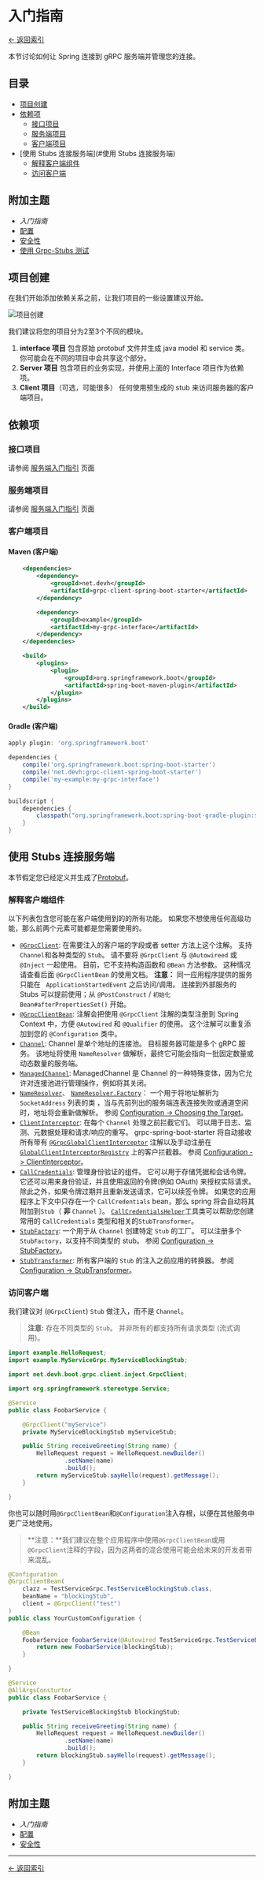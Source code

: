 # 入门指南

[<- 返回索引](../index.md)

本节讨论如何让 Spring 连接到 gRPC 服务端并管理您的连接。

## 目录 <!-- omit in toc -->

- [项目创建](#项目创建)
- [依赖项](#依赖项)
  - [接口项目](#接口项目)
  - [服务端项目](#服务端项目)
  - [客户端项目](#客户端项目)
- [使用 Stubs 连接服务端](#使用 Stubs 连接服务端)
  - [解释客户端组件](#解释客户端组件)
  - [访问客户端](#访问客户端)

## 附加主题 <!-- omit in toc -->

- *入门指南*
- [配置](configuration.md)
- [安全性](security.md)
- [使用 Grpc-Stubs 测试](testing.md)

## 项目创建

在我们开始添加依赖关系之前，让我们项目的一些设置建议开始。

![项目创建](https://grpc-ecosystem.github.io/grpc-spring/assets/images/client-project-setup.svg)

我们建议将您的项目分为2至3个不同的模块。

1. **interface 项目** 包含原始 protobuf 文件并生成 java model 和 service 类。 你可能会在不同的项目中会共享这个部分。
2. **Server 项目** 包含项目的业务实现，并使用上面的 Interface 项目作为依赖项。
3. **Client 项目**（可选，可能很多） 任何使用预生成的 stub 来访问服务器的客户端项目。

## 依赖项

### 接口项目

请参阅 [服务端入门指引](../server/getting-started.md#interface-project) 页面

### 服务端项目

请参阅 [服务端入门指引](../server/getting-started.md#server-project) 页面

### 客户端项目

#### Maven (客户端)

````xml
    <dependencies>
        <dependency>
            <groupId>net.devh</groupId>
            <artifactId>grpc-client-spring-boot-starter</artifactId>
        </dependency>

        <dependency>
            <groupId>example</groupId>
            <artifactId>my-grpc-interface</artifactId>
        </dependency>
    </dependencies>

    <build>
        <plugins>
            <plugin>
                <groupId>org.springframework.boot</groupId>
                <artifactId>spring-boot-maven-plugin</artifactId>
            </plugin>
        </plugins>
    </build>
````

#### Gradle (客户端)

````gradle
apply plugin: 'org.springframework.boot'

dependencies {
    compile('org.springframework.boot:spring-boot-starter')
    compile('net.devh:grpc-client-spring-boot-starter')
    compile('my-example:my-grpc-interface')
}

buildscript {
    dependencies {
        classpath("org.springframework.boot:spring-boot-gradle-plugin:${springBootVersion}")
    }
}

````

## 使用 Stubs 连接服务端

本节假定您已经定义并生成了[Protobuf](../server/getting-started.md#creating-the-grpc-service-definitions)。

### 解释客户端组件

以下列表包含您可能在客户端使用到的的所有功能。 如果您不想使用任何高级功能，那么前两个元素可能都是您需要使用的。

- [`@GrpcClient`](https://javadoc.io/page/net.devh/grpc-client-spring-boot-starter/latest/net/devh/boot/grpc/client/inject/GrpcClient.html): 在需要注入的客户端的字段或者 setter 方法上这个注解。 支持 `Channel`和各种类型的 `Stub`。 请不要将 `@GrpcClient` 与 `@Autowireed` 或 `@Inject` 一起使用。 目前，它不支持构造函数和 `@Bean` 方法参数。 这种情况请查看后面 `@GrpcClientBean` 的使用文档。 **注意：** 同一应用程序提供的服务只能在 ` ApplicationStartedEvent` 之后访问/调用。 连接到外部服务的 Stubs 可以提前使用；从 `@PostConstruct` / `初始化Bean#afterPropertiesSet()` 开始。
- [`@GrpcClientBean`](https://javadoc.io/page/net.devh/grpc-client-spring-boot-starter/latest/net/devh/boot/grpc/client/inject/GrpcClientBean.html): 注解会把使用 `@GrpcClient` 注解的类型注册到 Spring Context 中，方便 `@Autowired` 和 `@Qualifier` 的使用。 这个注解可以重复添加到您的 `@Configuration` 类中。
- [`Channel`](https://javadoc.io/page/io.grpc/grpc-all/latest/io/grpc/Channel.html): Channel 是单个地址的连接池。 目标服务器可能是多个 gRPC 服务。 该地址将使用 `NameResolver` 做解析，最终它可能会指向一批固定数量或动态数量的服务端。
- [`ManagedChannel`](https://javadoc.io/page/io.grpc/grpc-all/latest/io/grpc/ManagedChannel.html): ManagedChannel 是 Channel 的一种特殊变体，因为它允许对连接池进行管理操作，例如将其关闭。
- [`NameResolver`](https://javadoc.io/page/io.grpc/grpc-all/latest/io/grpc/NameResolver.html)、 [`NameResolver.Factory`](https://javadoc.io/page/io.grpc/grpc-all/latest/io/grpc/NameResolver.Factory.html)： 一个用于将地址解析为`SocketAddress` 列表的类 ，当与先前列出的服务端连表连接失败或通道空闲时，地址将会重新做解析。 参阅 [Configuration -> Choosing the Target](configuration.md#choosing-the-target)。
- [`ClientInterceptor`](https://javadoc.io/page/io.grpc/grpc-all/latest/io/grpc/ClientInterceptor.html): 在每个 `Channel` 处理之前拦截它们。 可以用于日志、监测、元数据处理和请求/响应的重写。 grpc-spring-boot-starter 将自动接收所有带有 [`@GrpcGlobalClientInterceptor`](https://javadoc.io/page/net.devh/grpc-client-spring-boot-starter/latest/net/devh/boot/grpc/client/interceptor/GrpcGlobalClientInterceptor.html) 注解以及手动注册在[`GlobalClientInterceptorRegistry`](https://javadoc.io/page/net.devh/grpc-client-spring-boot-starter/latest/net/devh/boot/grpc/client/interceptor/GlobalClientInterceptorRegistry.html) 上的客户拦截器。 参阅 [Configuration -> ClientInterceptor](configuration.md#clientinterceptor)。
- [`CallCredentials`](https://javadoc.io/page/io.grpc/grpc-all/latest/io/grpc/CallCredentials.html): 管理身份验证的组件。 它可以用于存储凭据和会话令牌。 它还可以用来身份验证，并且使用返回的令牌(例如 OAuth) 来授权实际请求。 除此之外，如果令牌过期并且重新发送请求，它可以续签令牌。 如果您的应用程序上下文中只存在一个 `CallCredentials` bean，那么 spring 将会自动将其附加到`Stub`（ **非** `Channel` ）。 [`CallCredentialsHelper`](https://javadoc.io/page/net.devh/grpc-client-spring-boot-starter/latest/net/devh/boot/grpc/client/security/CallCredentialsHelper.html)工具类可以帮助您创建常用的 `CallCredentials` 类型和相关的`StubTransformer`。
- [`StubFactory`](https://javadoc.io/page/net.devh/grpc-client-spring-boot-starter/latest/net/devh/boot/grpc/client/stubfactory/StubFactory.html): 一个用于从 `Channel` 创建特定 `Stub` 的工厂。 可以注册多个 `StubFactory`，以支持不同类型的 stub。 参阅 [Configuration -> StubFactory](configuration.md#stubfactory)。
- [`StubTransformer`](https://javadoc.io/page/net.devh/grpc-client-spring-boot-starter/latest/net/devh/boot/grpc/client/inject/StubTransformer.html): 所有客户端的 `Stub` 的注入之前应用的转换器。 参阅 [Configuration -> StubTransformer](configuration.md#stubtransformer)。

### 访问客户端

我们建议对 (`@GrpcClient`) `Stub` 做注入，而不是 `Channel`。

> **注意:** 存在不同类型的 `Stub`。 并非所有的都支持所有请求类型 (流式调用)。

````java
import example.HelloRequest;
import example.MyServiceGrpc.MyServiceBlockingStub;

import net.devh.boot.grpc.client.inject.GrpcClient;

import org.springframework.stereotype.Service;

@Service
public class FoobarService {

    @GrpcClient("myService")
    private MyServiceBlockingStub myServiceStub;

    public String receiveGreeting(String name) {
        HelloRequest request = HelloRequest.newBuilder()
                .setName(name)
                .build();
        return myServiceStub.sayHello(request).getMessage();
    }

}
````

你也可以随时用`@GrpcClientBean`和`@Configuration`注入存根，以便在其他服务中更广泛地使用。

> **注意：**我们建议在整个应用程序中使用`@GrpcClientBean`或用`@GrpcClient`注释的字段，因为这两者的混合使用可能会给未来的开发者带来混乱。

````java
@Configuration
@GrpcClientBean(
    clazz = TestServiceGrpc.TestServiceBlockingStub.class,
    beanName = "blockingStub",
    client = @GrpcClient("test")
)
public class YourCustomConfiguration {

    @Bean
    FoobarService foobarService(@Autowired TestServiceGrpc.TestServiceBlockingStub blockingStub) {
        return new FoobarService(blockingStub);
    }

}

@Service
@AllArgsConsturtor
public class FoobarService {

    private TestServiceBlockingStub blockingStub;

    public String receiveGreeting(String name) {
        HelloRequest request = HelloRequest.newBuilder()
                .setName(name)
                .build();
        return blockingStub.sayHello(request).getMessage();
    }

}
````

## 附加主题 <!-- omit in toc -->

- *入门指南*
- [配置](configuration.md)
- [安全性](security.md)

----------

[<- 返回索引](../index.md)
